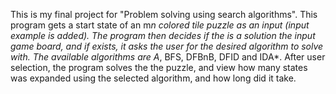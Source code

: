 
This is my final project for "Problem solving using search algorithms".
This program gets a start state of an m*n colored tile puzzle as an input (input example is added).
The program then decides if the is a solution the input game board, and if exists, it asks the user for the desired algorithm to solve with.
The available algorithms are A*, BFS, DFBnB, DFID and IDA*.
After user selection, the program solves the the puzzle, and view how many states was expanded using the selected algorithm, and how long did it take.
